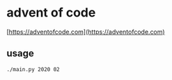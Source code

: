 # advent of code

[https://adventofcode.com](https://adventofcode.com)

## usage

```zsh
./main.py 2020 02
```
